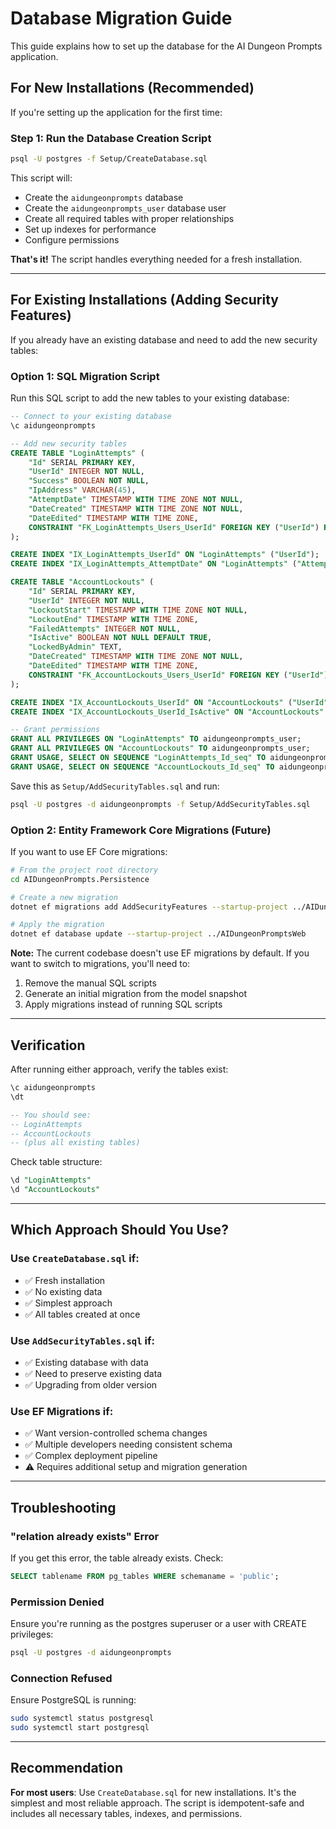 # Database Migration Guide

This guide explains how to set up the database for the AI Dungeon Prompts application.

## For New Installations (Recommended)

If you're setting up the application for the first time:

### Step 1: Run the Database Creation Script

```bash
psql -U postgres -f Setup/CreateDatabase.sql
```

This script will:
- Create the `aidungeonprompts` database
- Create the `aidungeonprompts_user` database user
- Create all required tables with proper relationships
- Set up indexes for performance
- Configure permissions

**That's it!** The script handles everything needed for a fresh installation.

---

## For Existing Installations (Adding Security Features)

If you already have an existing database and need to add the new security tables:

### Option 1: SQL Migration Script

Run this SQL script to add the new tables to your existing database:

```sql
-- Connect to your existing database
\c aidungeonprompts

-- Add new security tables
CREATE TABLE "LoginAttempts" (
    "Id" SERIAL PRIMARY KEY,
    "UserId" INTEGER NOT NULL,
    "Success" BOOLEAN NOT NULL,
    "IpAddress" VARCHAR(45),
    "AttemptDate" TIMESTAMP WITH TIME ZONE NOT NULL,
    "DateCreated" TIMESTAMP WITH TIME ZONE NOT NULL,
    "DateEdited" TIMESTAMP WITH TIME ZONE,
    CONSTRAINT "FK_LoginAttempts_Users_UserId" FOREIGN KEY ("UserId") REFERENCES "Users" ("Id") ON DELETE CASCADE
);

CREATE INDEX "IX_LoginAttempts_UserId" ON "LoginAttempts" ("UserId");
CREATE INDEX "IX_LoginAttempts_AttemptDate" ON "LoginAttempts" ("AttemptDate");

CREATE TABLE "AccountLockouts" (
    "Id" SERIAL PRIMARY KEY,
    "UserId" INTEGER NOT NULL,
    "LockoutStart" TIMESTAMP WITH TIME ZONE NOT NULL,
    "LockoutEnd" TIMESTAMP WITH TIME ZONE,
    "FailedAttempts" INTEGER NOT NULL,
    "IsActive" BOOLEAN NOT NULL DEFAULT TRUE,
    "LockedByAdmin" TEXT,
    "DateCreated" TIMESTAMP WITH TIME ZONE NOT NULL,
    "DateEdited" TIMESTAMP WITH TIME ZONE,
    CONSTRAINT "FK_AccountLockouts_Users_UserId" FOREIGN KEY ("UserId") REFERENCES "Users" ("Id") ON DELETE CASCADE
);

CREATE INDEX "IX_AccountLockouts_UserId" ON "AccountLockouts" ("UserId");
CREATE INDEX "IX_AccountLockouts_UserId_IsActive" ON "AccountLockouts" ("UserId", "IsActive");

-- Grant permissions
GRANT ALL PRIVILEGES ON "LoginAttempts" TO aidungeonprompts_user;
GRANT ALL PRIVILEGES ON "AccountLockouts" TO aidungeonprompts_user;
GRANT USAGE, SELECT ON SEQUENCE "LoginAttempts_Id_seq" TO aidungeonprompts_user;
GRANT USAGE, SELECT ON SEQUENCE "AccountLockouts_Id_seq" TO aidungeonprompts_user;
```

Save this as `Setup/AddSecurityTables.sql` and run:

```bash
psql -U postgres -d aidungeonprompts -f Setup/AddSecurityTables.sql
```

### Option 2: Entity Framework Core Migrations (Future)

If you want to use EF Core migrations:

```bash
# From the project root directory
cd AIDungeonPrompts.Persistence

# Create a new migration
dotnet ef migrations add AddSecurityFeatures --startup-project ../AIDungeonPromptsWeb

# Apply the migration
dotnet ef database update --startup-project ../AIDungeonPromptsWeb
```

**Note:** The current codebase doesn't use EF migrations by default. If you want to switch to migrations, you'll need to:
1. Remove the manual SQL scripts
2. Generate an initial migration from the model snapshot
3. Apply migrations instead of running SQL scripts

---

## Verification

After running either approach, verify the tables exist:

```sql
\c aidungeonprompts
\dt

-- You should see:
-- LoginAttempts
-- AccountLockouts
-- (plus all existing tables)
```

Check table structure:

```sql
\d "LoginAttempts"
\d "AccountLockouts"
```

---

## Which Approach Should You Use?

### Use `CreateDatabase.sql` if:
- ✅ Fresh installation
- ✅ No existing data
- ✅ Simplest approach
- ✅ All tables created at once

### Use `AddSecurityTables.sql` if:
- ✅ Existing database with data
- ✅ Need to preserve existing data
- ✅ Upgrading from older version

### Use EF Migrations if:
- ✅ Want version-controlled schema changes
- ✅ Multiple developers needing consistent schema
- ✅ Complex deployment pipeline
- ⚠️ Requires additional setup and migration generation

---

## Troubleshooting

### "relation already exists" Error

If you get this error, the table already exists. Check:

```sql
SELECT tablename FROM pg_tables WHERE schemaname = 'public';
```

### Permission Denied

Ensure you're running as the postgres superuser or a user with CREATE privileges:

```bash
psql -U postgres -d aidungeonprompts
```

### Connection Refused

Ensure PostgreSQL is running:

```bash
sudo systemctl status postgresql
sudo systemctl start postgresql
```

---

## Recommendation

**For most users**: Use `CreateDatabase.sql` for new installations. It's the simplest and most reliable approach. The script is idempotent-safe and includes all necessary tables, indexes, and permissions.
